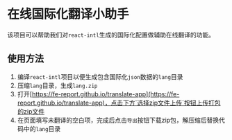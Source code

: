 # 在线国际化翻译小助手
该项目可以帮助我们对`react-intl`生成的国际化配置做辅助在线翻译的功能。

## 使用方法
1. 编译`react-intl`项目以便生成包含国际化`json`数据的`lang`目录
2. 压缩`lang`目录，生成`lang.zip`
3. 打开[https://fe-report.github.io/translate-app](https://fe-report.github.io/translate-app)，点击下方`选择zip文件上传`按钮上传打包的zip文件
4. 在页面填写未翻译的空白项，完成后点击`导出`按钮下载zip包，解压缩后替换代码中的`lang`目录
